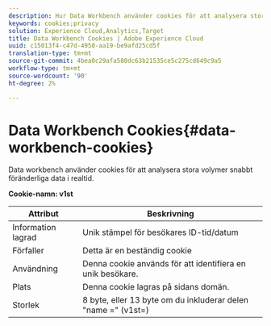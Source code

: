 ```yaml
---
description: Hur Data Workbench använder cookies för att analysera stora mängder snabbt föränderliga data i realtid.
keywords: cookies;privacy
solution: Experience Cloud,Analytics,Target
title: Data Workbench Cookies | Adobe Experience Cloud
uuid: c15013f4-c47d-4950-aa19-be9afd25cd5f
translation-type: tm+mt
source-git-commit: 4bea0c29afa580dc63b21535ce5c275cd649c9a5
workflow-type: tm+mt
source-wordcount: '90'
ht-degree: 2%

---
```



# Data Workbench Cookies{#data-workbench-cookies}

Data workbench använder cookies för att analysera stora volymer snabbt föränderliga data i realtid.

**Cookie-namn: v1st**

| Attribut | Beskrivning |
|---|---|
| Information lagrad | Unik stämpel för besökares ID-tid/datum |
| Förfaller | Detta är en beständig cookie |
| Användning | Denna cookie används för att identifiera en unik besökare. |
| Plats | Denna cookie lagras på sidans domän. |
| Storlek | 8 byte, eller 13 byte om du inkluderar delen &quot;name =&quot; (v1st=) |


